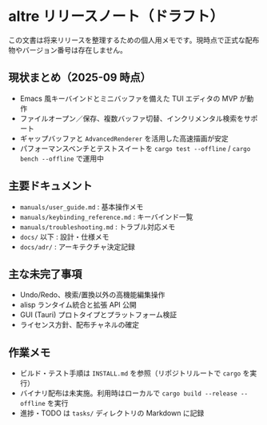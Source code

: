 # altre リリースノート（ドラフト）

この文書は将来リリースを整理するための個人用メモです。現時点で正式な配布物やバージョン番号は存在しません。

## 現状まとめ（2025-09 時点）
- Emacs 風キーバインドとミニバッファを備えた TUI エディタの MVP が動作
- ファイルオープン／保存、複数バッファ切替、インクリメンタル検索をサポート
- ギャップバッファと `AdvancedRenderer` を活用した高速描画が安定
- パフォーマンスベンチとテストスイートを `cargo test --offline` / `cargo bench --offline` で運用中

## 主要ドキュメント
- `manuals/user_guide.md` : 基本操作メモ
- `manuals/keybinding_reference.md` : キーバインド一覧
- `manuals/troubleshooting.md` : トラブル対応メモ
- `docs/` 以下 : 設計・仕様メモ
- `docs/adr/` : アーキテクチャ決定記録

## 主な未完了事項
- Undo/Redo、検索/置換以外の高機能編集操作
- alisp ランタイム統合と拡張 API 公開
- GUI (Tauri) プロトタイプとプラットフォーム検証
- ライセンス方針、配布チャネルの確定

## 作業メモ
- ビルド・テスト手順は `INSTALL.md` を参照（リポジトリルートで `cargo` を実行）
- バイナリ配布は未実施。利用時はローカルで `cargo build --release --offline` を実行
- 進捗・TODO は `tasks/` ディレクトリの Markdown に記録
